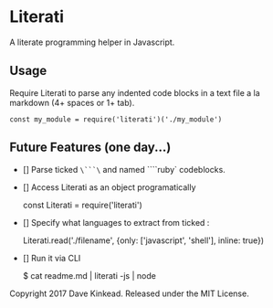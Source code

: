 # Literati

A literate programming helper in Javascript. 


## Usage

Require Literati to parse any indented code blocks in a text file a la markdown (4+ spaces or 1+ tab).

    const my_module = require('literati')('./my_module')


## Future Features (one day...)

- [] Parse ticked `\```\` and named \````ruby\` codeblocks.

- [] Access Literati as an object programatically

    const Literati = require('literati')

- [] Specify what languages to extract from ticked :

    Literati.read('./filename', {only: ['javascript', 'shell'], inline: true})

- [] Run it via CLI

    $ cat readme.md | literati -js | node

Copyright 2017 Dave Kinkead. Released under the MIT License.